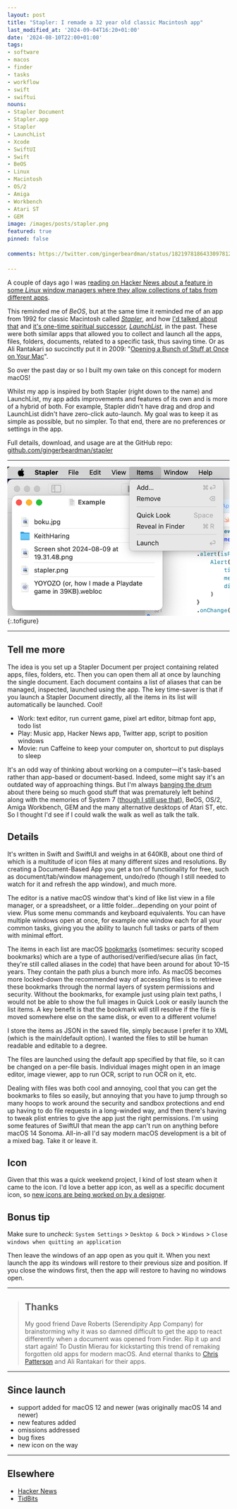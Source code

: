 ```yaml
---
layout: post
title: "Stapler: I remade a 32 year old classic Macintosh app"
last_modified_at: '2024-09-04T16:20+01:00'
date: '2024-08-10T22:00+01:00'
tags:
- software
- macos
- finder
- tasks
- workflow
- swift
- swiftui
nouns:
- Stapler Document
- Stapler.app
- Stapler
- LaunchList
- Xcode
- SwiftUI
- Swift
- BeOS
- Linux
- Macintosh
- OS/2
- Amiga
- Workbench
- Atari ST
- GEM
image: /images/posts/stapler.png
featured: true
pinned: false

comments: https://twitter.com/gingerbeardman/status/1821978186433097812

---
```


A couple of days ago I was [reading on Hacker News about a feature in some *Linux* window managers where they allow collections of tabs from different apps](https://news.ycombinator.com/item?id=41192547).

This reminded me of *BeOS*, but at the same time it reminded me of an app from 1992 for classic Macintosh called [*Stapler*](https://macintoshgarden.org/apps/stapler-11), and how [I'd talked about that](https://twitter.com/gingerbeardman/status/1590051288951443456) and [it's one-time spiritual successor](https://twitter.com/gingerbeardman/status/1596573654674034691), [*LaunchList*](http://hasseg.org/launchList/), in the past. These were both similar apps that allowed you to collect and launch all the apps, files, folders, documents, related to a specific task, thus saving time. Or as Ali Rantakari so succinctly put it in 2009: "[Opening a Bunch of Stuff at Once on Your Mac](http://hasseg.org/blog/post/249/launching-lots-of-stuff-at-once-on-your-mac/)".

So over the past day or so I built my own take on this concept for modern macOS!

Whilst my app is inspired by both Stapler (right down to the name) and LaunchList, my app adds improvements and features of its own and is more of a hybrid of both. For example, Stapler didn't have drag and drop and LaunchList didn't have zero-click auto-launch. My goal was to keep it as simple as possible, but no simpler. To that end, there are no preferences or settings in the app.

Full details, download, and usage are at the GitHub repo: [github.com/gingerbeardman/stapler](https://github.com/gingerbeardman/stapler)

----

![PNG](/images/posts/stapler.png "Stapler, for modern macOS (12.0 or newer)")
{:.tofigure}

----

## Tell me more

The idea is you set up a Stapler Document per project containing related apps, files, folders, etc. Then you can open them all at once by launching the single document. Each document contains a list of aliases that can be managed, inspected, launched using the app. The key time-saver is that if you launch a Stapler Document directly, all the items in its list will automatically be launched. Cool!

- Work: text editor, run current game, pixel art editor, bitmap font app, todo list
- Play: Music app, Hacker News app, Twitter app, script to position windows
- Movie: run Caffeine to keep your computer on, shortcut to put displays to sleep

It's an odd way of thinking about working on a computer—it's task-based rather than app-based or document-based. Indeed, some might say it's an outdated way of approaching things. But I'm always [banging the drum](https://www.youtube.com/playlist?list=PLfF-zlMNYMd_ZioGb0BKdqwWnx0wCDSgU) about there being so much good stuff that was prematurely left behind along with the memories of System 7 ([though I still use that](/2021/04/17/turning-an-ipad-pro-into-the-ultimate-classic-macintosh/)), BeOS, OS/2, Amiga Workbench, GEM and the many alternative desktops of Atari ST, etc. So I thought I'd see if I could walk the walk as well as talk the talk.

## Details

It's written in Swift and SwiftUI and weighs in at 640KB, about one third of which is a multitude of icon files at many different sizes and resolutions. By creating a Document-Based App you get a ton of functionality for free, such as document/tab/window management, undo/redo (though I still needed to watch for it and refresh the app window), and much more.

The editor is a native macOS window that's kind of like list view in a file manager, or a spreadsheet, or a little folder...depending on your point of view. Plus some menu commands and keyboard equivalents. You can have multiple windows open at once, for example one window each for all your common tasks, giving you the ability to launch full tasks or parts of them with minimal effort.

The items in each list are macOS [bookmarks](https://eclecticlight.co/2020/05/21/bookmarks-a-type-of-alias-their-access-and-use/) (sometimes: security scoped bookmarks) which are a type of authorised/verified/secure alias (in fact, they're still called aliases in the code) that have been around for about 10–15 years. They contain the path plus a bunch more info. As macOS becomes more locked-down the recommended way of accessing files is to retrieve these bookmarks through the normal layers of system permissions and security. Without the bookmarks, for example just using plain text paths, I would not be able to show the full images in Quick Look or easily launch the list items. A key benefit is that the bookmark will still resolve if the file is moved somewhere else on the same disk, or even to a different volume!

I store the items as JSON in the saved file, simply because I prefer it to XML (which is the main/default option). I wanted the files to still be human readable and editable to a degree.

The files are launched using the default app specified by that file, so it can be changed on a per-file basis. Individual images might open in an image editor, image viewer, app to run OCR, script to run OCR on it, etc.

Dealing with files was both cool and annoying, cool that you can get the bookmarks to files so easily, but annoying that you have to jump through so many hoops to work around the security and sandbox protections and end up having to do file requests in a long-winded way, and then there's having to tweak plist entries to give the app just the right permissions. I'm using some features of SwiftUI that mean the app can't run on anything before macOS 14 Sonoma. All-in-all I'd say modern macOS development is a bit of a mixed bag. Take it or leave it.

## Icon

Given that this was a quick weekend project, I kind of lost steam when it came to the icon. I'd love a better app icon, as well as a specific document icon, so [new icons are being worked on by a designer](https://github.com/gingerbeardman/stapler/discussions/24).

## Bonus tip

Make sure to *uncheck*: `System Settings` > `Desktop & Dock` > `Windows` > `Close windows when quitting an application`

Then leave the windows of an app open as you quit it. When you next launch the app its windows will restore to their previous size and position. If you close the windows first, then the app will restore to having no windows open.

----

> ## Thanks
> 
> My good friend Dave Roberts (Serendipity App Company) for brainstorming why it was so damned difficult to get the app to react differently when a document was opened from Finder. Rip it up and start again! To Dustin Mierau for kickstarting this trend of remaking forgotten old apps for modern macOS. And eternal thanks to [Chris Patterson](https://twitter.com/chrispatterson/status/1822396663425532259) and Ali Rantakari for their apps.

----

## Since launch

- support added for macOS 12 and newer (was originally macOS 14 and newer)
- new features added
- omissions addressed
- bug fixes
- new icon on the way

----

## Elsewhere

- [Hacker News](https://news.ycombinator.com/item?id=41212193)
- [TidBits](https://tidbits.com/2024/09/02/appbits-stapler-opens-multiple-apps-documents-and-folders/)